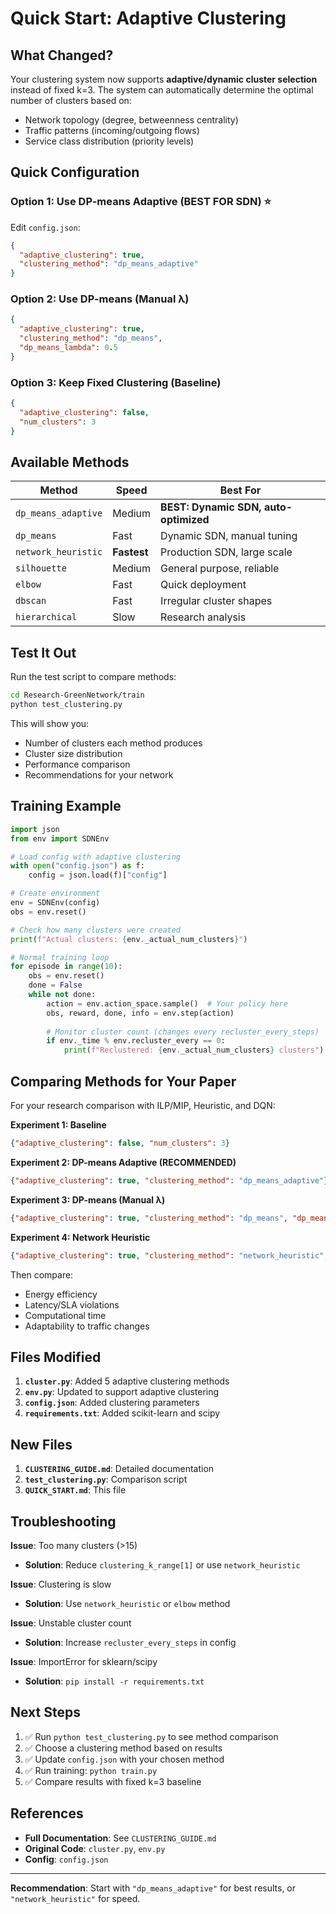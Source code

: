 # Quick Start: Adaptive Clustering

## What Changed?

Your clustering system now supports **adaptive/dynamic cluster selection** instead of fixed k=3. The system can automatically determine the optimal number of clusters based on:
- Network topology (degree, betweenness centrality)
- Traffic patterns (incoming/outgoing flows)
- Service class distribution (priority levels)

## Quick Configuration

### Option 1: Use DP-means Adaptive (BEST FOR SDN) ⭐

Edit `config.json`:
```json
{
  "adaptive_clustering": true,
  "clustering_method": "dp_means_adaptive"
}
```

### Option 2: Use DP-means (Manual λ)

```json
{
  "adaptive_clustering": true,
  "clustering_method": "dp_means",
  "dp_means_lambda": 0.5
}
```

### Option 3: Keep Fixed Clustering (Baseline)

```json
{
  "adaptive_clustering": false,
  "num_clusters": 3
}
```

## Available Methods

| Method | Speed | Best For |
|--------|-------|----------|
| `dp_means_adaptive` | Medium | **BEST: Dynamic SDN, auto-optimized** |
| `dp_means` | Fast | Dynamic SDN, manual tuning |
| `network_heuristic` | **Fastest** | Production SDN, large scale |
| `silhouette` | Medium | General purpose, reliable |
| `elbow` | Fast | Quick deployment |
| `dbscan` | Fast | Irregular cluster shapes |
| `hierarchical` | Slow | Research analysis |

## Test It Out

Run the test script to compare methods:

```bash
cd Research-GreenNetwork/train
python test_clustering.py
```

This will show you:
- Number of clusters each method produces
- Cluster size distribution
- Performance comparison
- Recommendations for your network

## Training Example

```python
import json
from env import SDNEnv

# Load config with adaptive clustering
with open("config.json") as f:
    config = json.load(f)["config"]

# Create environment
env = SDNEnv(config)
obs = env.reset()

# Check how many clusters were created
print(f"Actual clusters: {env._actual_num_clusters}")

# Normal training loop
for episode in range(10):
    obs = env.reset()
    done = False
    while not done:
        action = env.action_space.sample()  # Your policy here
        obs, reward, done, info = env.step(action)
        
        # Monitor cluster count (changes every recluster_every_steps)
        if env._time % env.recluster_every == 0:
            print(f"Reclustered: {env._actual_num_clusters} clusters")
```

## Comparing Methods for Your Paper

For your research comparison with ILP/MIP, Heuristic, and DQN:

**Experiment 1: Baseline**
```json
{"adaptive_clustering": false, "num_clusters": 3}
```

**Experiment 2: DP-means Adaptive (RECOMMENDED)**
```json
{"adaptive_clustering": true, "clustering_method": "dp_means_adaptive"}
```

**Experiment 3: DP-means (Manual λ)**
```json
{"adaptive_clustering": true, "clustering_method": "dp_means", "dp_means_lambda": 0.5}
```

**Experiment 4: Network Heuristic**
```json
{"adaptive_clustering": true, "clustering_method": "network_heuristic", "clustering_k_range": [3, 12]}
```

Then compare:
- Energy efficiency
- Latency/SLA violations  
- Computational time
- Adaptability to traffic changes

## Files Modified

1. **`cluster.py`**: Added 5 adaptive clustering methods
2. **`env.py`**: Updated to support adaptive clustering
3. **`config.json`**: Added clustering parameters
4. **`requirements.txt`**: Added scikit-learn and scipy

## New Files

1. **`CLUSTERING_GUIDE.md`**: Detailed documentation
2. **`test_clustering.py`**: Comparison script
3. **`QUICK_START.md`**: This file

## Troubleshooting

**Issue**: Too many clusters (>15)
- **Solution**: Reduce `clustering_k_range[1]` or use `network_heuristic`

**Issue**: Clustering is slow
- **Solution**: Use `network_heuristic` or `elbow` method

**Issue**: Unstable cluster count
- **Solution**: Increase `recluster_every_steps` in config

**Issue**: ImportError for sklearn/scipy
- **Solution**: `pip install -r requirements.txt`

## Next Steps

1. ✅ Run `python test_clustering.py` to see method comparison
2. ✅ Choose a clustering method based on results
3. ✅ Update `config.json` with your chosen method
4. ✅ Run training: `python train.py`
5. ✅ Compare results with fixed k=3 baseline

## References

- **Full Documentation**: See `CLUSTERING_GUIDE.md`
- **Original Code**: `cluster.py`, `env.py`
- **Config**: `config.json`

---

**Recommendation**: Start with `"dp_means_adaptive"` for best results, or `"network_heuristic"` for speed. 
